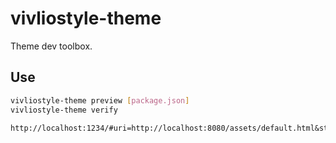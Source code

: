 # vivliostyle-theme

Theme dev toolbox.

## Use

```bash
vivliostyle-theme preview [package.json]
vivliostyle-theme verify
```

```
http://localhost:1234/#uri=http://localhost:8080/assets/default.html&style=http://localhost:8080/assets/default.css
```
